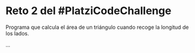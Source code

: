 # Reto 2 del #PlatziCodeChallenge

Programa que calcula el área de un triángulo cuando recoge la longitud de los lados.

...